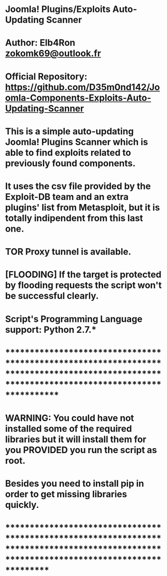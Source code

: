 # Joomla! Plugins/Exploits Auto-Updating Scanner 
# Author: Elb4Ron <zokomk69@outlook.fr>
# Official Repository: https://github.com/D35m0nd142/Joomla-Components-Exploits-Auto-Updating-Scanner

# This is a simple auto-updating Joomla! Plugins Scanner which is able to find exploits related to previously found components. 
# It uses the csv file provided by the Exploit-DB team and an extra plugins' list from Metasploit, but it is totally indipendent from this last one. 
# TOR Proxy tunnel is available.

# [FLOODING] If the target is protected by flooding requests the script won't be successful clearly.

# Script's Programming Language support: Python 2.7.* 

# *******************************************************************************************************************************************
# WARNING: You could have not installed some of the required libraries but it will install them for you PROVIDED you run the script as root.
#      	   Besides you need to install pip in order to get missing libraries quickly.
# *****************************************************************************************************************************************
